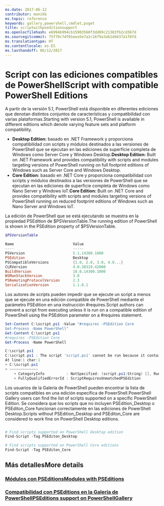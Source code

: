 ```yaml
---
ms.date: 2017-06-12
contributor: manikb
ms.topic: reference
keywords: gallery,powershell,cmdlet,psget
title: scriptwithpseditionsupport
ms.openlocfilehash: e6994b994cb15903560f3dd89c21383fb2cd367d
ms.sourcegitcommit: 75f70c7df01eea5e7a2c16f9a3ab1dd437a1f8fd
ms.translationtype: HT
ms.contentlocale: es-ES
ms.lasthandoff: 06/12/2017
---
```

# <a name="script-with-compatible-powershell-editions"></a><span data-ttu-id="ed42c-103">Script con las ediciones compatibles de PowerShell</span><span class="sxs-lookup"><span data-stu-id="ed42c-103">Script with compatible PowerShell Editions</span></span>
<span data-ttu-id="ed42c-104">A partir de la versión 5.1, PowerShell está disponible en diferentes ediciones que denotan distintos conjuntos de características y compatibilidad con varias plataformas.</span><span class="sxs-lookup"><span data-stu-id="ed42c-104">Starting with version 5.1, PowerShell is available in different editions which denote varying feature sets and platform compatibility.</span></span>

- <span data-ttu-id="ed42c-105">**Desktop Edition:** basado en .NET Framework y proporciona compatibilidad con scripts y módulos destinados a las versiones de PowerShell que se ejecutan en las ediciones de superficie completa de Windows como Server Core y Windows Desktop.</span><span class="sxs-lookup"><span data-stu-id="ed42c-105">**Desktop Edition:** Built on .NET Framework and provides compatibility with scripts and modules targeting versions of PowerShell running on full footprint editions of Windows such as Server Core and Windows Desktop.</span></span>
- <span data-ttu-id="ed42c-106">**Core Edition:** basado en .NET Core y proporciona compatibilidad con scripts y módulos destinados a las versiones de PowerShell que se ejecutan en las ediciones de superficie completa de Windows como Nano Server y Windows IoT.</span><span class="sxs-lookup"><span data-stu-id="ed42c-106">**Core Edition:** Built on .NET Core and provides compatibility with scripts and modules targeting versions of PowerShell running on reduced footprint editions of Windows such as Nano Server and Windows IoT.</span></span>

<span data-ttu-id="ed42c-107">La edición de PowerShell que se está ejecutando se muestra en la propiedad PSEdition de $PSVersionTable.</span><span class="sxs-lookup"><span data-stu-id="ed42c-107">The running edition of PowerShell is shown in the PSEdition property of $PSVersionTable.</span></span>
```powershell
$PSVersionTable

Name                           Value
----                           -----
PSVersion                      5.1.14300.1000
PSEdition                      Desktop
PSCompatibleVersions           {1.0, 2.0, 3.0, 4.0...}
CLRVersion                     4.0.30319.42000
BuildVersion                   10.0.14300.1000
WSManStackVersion              3.0
PSRemotingProtocolVersion      2.3
SerializationVersion           1.1.0.1
```

<span data-ttu-id="ed42c-108">Los autores de scripts pueden impedir que se ejecute un script a menos que se ejecute en una edición compatible de PowerShell mediante el parámetro PSEdition en una instrucción #requires.</span><span class="sxs-lookup"><span data-stu-id="ed42c-108">Script authors can prevent a script from executing unless it is run on a compatible edition of PowerShell using the PSEdition parameter on a #requires statement.</span></span>
```powershell
Set-Content C:\script.ps1 -Value "#requires -PSEdition Core
Get-Process -Name PowerShell"
Get-Content C:\script.ps1
#requires -PSEdition Core
Get-Process -Name PowerShell

C:\script.ps1
C:\script.ps1 : The script 'script.ps1' cannot be run because it contained a "#requires" statement for PowerShell Core edition. The edition of PowerShell that is required by the script does not match the currently running PowerShell Desktop edition.
At line:1 char:1
+ C:\script.ps1
+ ~~~~~~~~~~~~~
    + CategoryInfo          : NotSpecified: (script.ps1:String) [], RuntimeException
    + FullyQualifiedErrorId : ScriptRequiresUnmatchedPSEdition
```

<span data-ttu-id="ed42c-109">Los usuarios de la Galería de PowerShell pueden encontrar la lista de scripts compatibles en una edición específica de PowerShell.</span><span class="sxs-lookup"><span data-stu-id="ed42c-109">PowerShell Gallery users can find the list of scripts supported on a specific PowerShell Edition.</span></span>
<span data-ttu-id="ed42c-110">Se considera que los scripts que no incluyen PSEdition_Desktop o PSEditon_Core funcionan correctamente en las ediciones de PowerShell Desktop.</span><span class="sxs-lookup"><span data-stu-id="ed42c-110">Scripts without PSEdition_Desktop and PSEditon_Core are considered to work fine on PowerShell Desktop editions.</span></span>

```powershell

# Find scripts supported on PowerShell Desktop edition
Find-Script -Tag PSEditon_Desktop

# Find scripts supported on PowerShell Core editions
Find-Script -Tag PSEditon_Core

```

## <a name="more-details"></a><span data-ttu-id="ed42c-111">Más detalles</span><span class="sxs-lookup"><span data-stu-id="ed42c-111">More details</span></span>
### <a name="modules-with-pseditionsmodulemodulewithpseditionsupportmd"></a>[<span data-ttu-id="ed42c-112">Módulos con PSEditions</span><span class="sxs-lookup"><span data-stu-id="ed42c-112">Modules with PSEditions</span></span>](../module/modulewithpseditionsupport.md)
### <a name="pseditions-support-on-powershellgallerypsgallerypsgallerypseditionsmd"></a>[<span data-ttu-id="ed42c-113">Compatibilidad con PSEditions en la Galería de PowerShell</span><span class="sxs-lookup"><span data-stu-id="ed42c-113">PSEditions support on PowerShellGallery</span></span>](../../psgallery/psgallery_pseditions.md)

